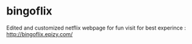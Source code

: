 # bingoflix

Edited and customized netflix webpage for fun
visit for best experince : http://bingoflix.epizy.com/
